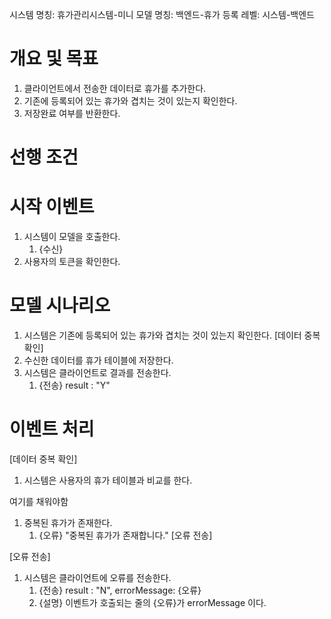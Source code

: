 시스템 명칭: 휴가관리시스템-미니
모델 명칭:  백엔드-휴가 등록
레벨: 시스템-백엔드

# 개요 및 목표
1. 클라이언트에서 전송한 데이터로 휴가를 추가한다.
2. 기존에 등록되어 있는 휴가와 겹치는 것이 있는지 확인한다.
3. 저장완료 여부를 반환한다.

# 선행 조건

# 시작 이벤트
1. 시스템이 모델을 호출한다.
	1. {수신}
2. 사용자의 토큰을 확인한다.

# 모델 시나리오
1. 시스템은 기존에 등록되어 있는 휴가와 겹치는 것이 있는지 확인한다. [데이터 중복 확인]
2. 수신한 데이터를 휴가 테이블에 저장한다.
3. 시스템은 클라이언트로 결과를 전송한다.
	1. {전송} result : "Y"

# 이벤트 처리
[데이터 중복 확인]
1. 시스템은 사용자의 휴가 테이블과 비교를 한다.

여기를 채워야함


1.  중복된 휴가가 존재한다.
	1. {오류} "중복된 휴가가 존재합니다." [오류 전송]


[오류 전송]
1. 시스템은 클라이언트에 오류를 전송한다.
	1. {전송} result : "N", errorMessage: {오류}
	2. {설명} 이벤트가 호출되는 줄의 {오류}가 errorMessage 이다.